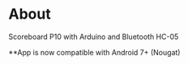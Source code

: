 # About
Scoreboard P10 with Arduino and Bluetooth HC-05<br/>

**App is now compatible with Android 7+ (Nougat)



